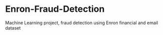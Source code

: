 # Enron-Fraud-Detection
Machine Learning project, fraud detection using Enron financial and email dataset
